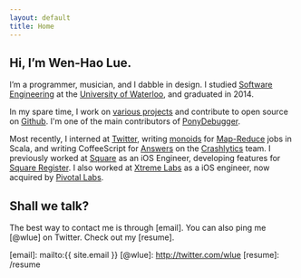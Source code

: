 ```yaml
---
layout: default
title: Home
---
```


## Hi, I’m Wen-Hao Lue.

I’m a programmer, musician, and I dabble in design. I studied
[Software Engineering] at the [University of Waterloo], and graduated in 2014.

In my spare time, I work on [various projects] and contribute to open source on
[Github]. I'm one of the main contributors of [PonyDebugger].

Most recently, I interned at [Twitter], writing [monoids] for [Map-Reduce] jobs
in Scala, and writing CoffeeScript for [Answers] on the [Crashlytics] team. I
previously worked at [Square] as an iOS Engineer, developing features for
[Square Register]. I also worked at [Xtreme Labs] as a iOS engineer, now
acquired by [Pivotal Labs].

## Shall we talk?

The best way to contact me is through [email]. You can also ping me [@wlue] on
Twitter. Check out my [resume].

  [Software Engineering]:     https://uwaterloo.ca/software-engineering/
  [University of Waterloo]:   http://uwaterloo.ca
  [various projects]:         /projects
  [Github]:                   http://github.com/wlue
  [PonyDebugger]:             http://github.com/square/ponydebugger
  [monoids]:                  http://github.com/twitter/algebird
  [Map-Reduce]:               http://github.com/twitter/scalding
  [Twitter]:                  http://twitter.com
  [Answers]:                  http://try.crashlytics.com/answers/
  [Crashlytics]:              http://crashlytics.com
  [Square]:                   http://squareup.com
  [Square Register]:          http://squareup.com/register
  [Xtreme Labs]:              http://xtremelabs.com
  [Pivotal Labs]:             http://pivotallabs.com
  [email]:                    mailto:{{ site.email }}
  [@wlue]:                    http://twitter.com/wlue
  [resume]:                   /resume

